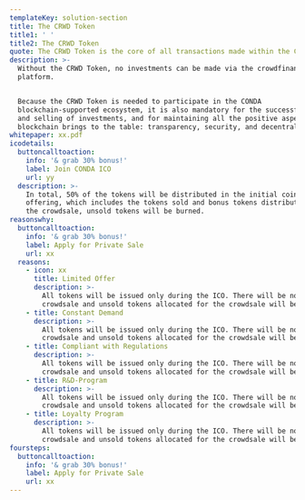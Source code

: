 ```yaml
---
templateKey: solution-section
title: The CRWD Token
title1: ' '
title2: The CRWD Token
quote: The CRWD Token is the core of all transactions made within the CRWD network.
description: >-
  Without the CRWD Token, no investments can be made via the crowdfinancing
  platform. 


  Because the CRWD Token is needed to participate in the CONDA
  blockchain-supported ecosystem, it is also mandatory for the successful buying
  and selling of investments, and for maintaining all the positive aspects that
  blockchain brings to the table: transparency, security, and decentralization. 
whitepaper: xx.pdf
icodetails:
  buttoncalltoaction:
    info: '& grab 30% bonus!'
    label: Join CONDA ICO
    url: yy
  description: >-
    In total, 50% of the tokens will be distributed in the initial coin
    offering, which includes the tokens sold and bonus tokens distributed. After
    the crowdsale, unsold tokens will be burned.
reasonswhy:
  buttoncalltoaction:
    info: '& grab 30% bonus!'
    label: Apply for Private Sale
    url: xx
  reasons:
    - icon: xx
      title: Limited Offer
      description: >-
        All tokens will be issued only during the ICO. There will be no second
        crowdsale and unsold tokens allocated for the crowdsale will be burned.
    - title: Constant Demand
      description: >-
        All tokens will be issued only during the ICO. There will be no second
        crowdsale and unsold tokens allocated for the crowdsale will be burned.
    - title: Compliant with Regulations
      description: >-
        All tokens will be issued only during the ICO. There will be no second
        crowdsale and unsold tokens allocated for the crowdsale will be burned.
    - title: R&D-Program
      description: >-
        All tokens will be issued only during the ICO. There will be no second
        crowdsale and unsold tokens allocated for the crowdsale will be burned.
    - title: Loyalty Program
      description: >-
        All tokens will be issued only during the ICO. There will be no second
        crowdsale and unsold tokens allocated for the crowdsale will be burned.
foursteps:
  buttoncalltoaction:
    info: '& grab 30% bonus!'
    label: Apply for Private Sale
    url: xx
---
```


